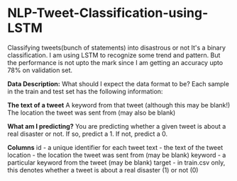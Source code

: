 # NLP-Tweet-Classification-using-LSTM
Classifying tweets(bunch of statements) into disastrous or not
It's a binary classification. I am using LSTM to recognize some trend and pattern.
But the performance is not upto the mark since I am getting an accuracy upto 78% on validation set.

**Data Description:**
What should I expect the data format to be?
Each sample in the train and test set has the following information:

**The text of a tweet**
A keyword from that tweet (although this may be blank!)
The location the tweet was sent from (may also be blank)

**What am I predicting?**
You are predicting whether a given tweet is about a real disaster or not. If so, predict a 1. If not, predict a 0.

**Columns**
id - a unique identifier for each tweet
text - the text of the tweet
location - the location the tweet was sent from (may be blank)
keyword - a particular keyword from the tweet (may be blank)
target - in train.csv only, this denotes whether a tweet is about a real disaster (1) or not (0)
